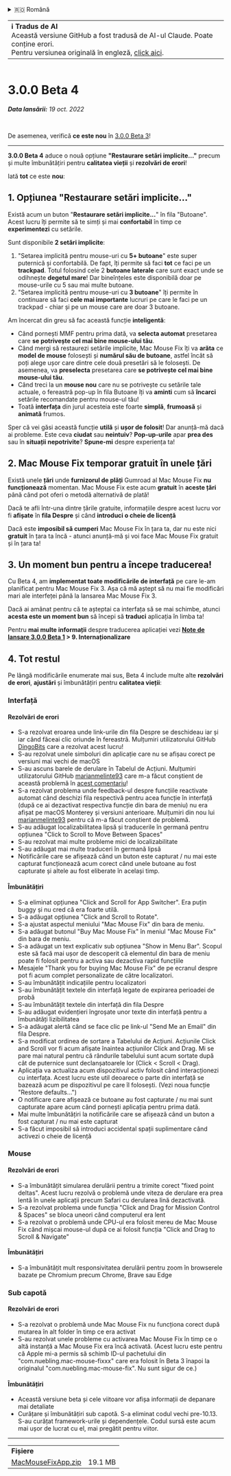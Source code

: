 <details>
<summary>🇷🇴 Română</summary>

[🇬🇧 English (GitHub)](https://github.com/noah-nuebling/mac-mouse-fix/releases/tag/3.0.0-Beta-4)\
[🇦🇩 Català](https://redirect.macmousefix.com/?target=mmf-release&tag=3.0.0-Beta-4&locale=ca)\
[🇩🇪 Deutsch](https://redirect.macmousefix.com/?target=mmf-release&tag=3.0.0-Beta-4&locale=de)\
[🇪🇸 Español](https://redirect.macmousefix.com/?target=mmf-release&tag=3.0.0-Beta-4&locale=es)\
[🇫🇷 Français](https://redirect.macmousefix.com/?target=mmf-release&tag=3.0.0-Beta-4&locale=fr)\
[🇮🇩 Indonesia](https://redirect.macmousefix.com/?target=mmf-release&tag=3.0.0-Beta-4&locale=id)\
[🇮🇹 Italiano](https://redirect.macmousefix.com/?target=mmf-release&tag=3.0.0-Beta-4&locale=it)\
[🇭🇺 Magyar](https://redirect.macmousefix.com/?target=mmf-release&tag=3.0.0-Beta-4&locale=hu)\
[🇳🇱 Nederlands](https://redirect.macmousefix.com/?target=mmf-release&tag=3.0.0-Beta-4&locale=nl)\
[🇵🇱 Polski](https://redirect.macmousefix.com/?target=mmf-release&tag=3.0.0-Beta-4&locale=pl)\
[🇧🇷 Português (Brasil)](https://redirect.macmousefix.com/?target=mmf-release&tag=3.0.0-Beta-4&locale=pt-BR)\
[🇵🇹 Português (Portugal)](https://redirect.macmousefix.com/?target=mmf-release&tag=3.0.0-Beta-4&locale=pt-PT)\
**🇷🇴 Română**\
[🇸🇪 Svenska](https://redirect.macmousefix.com/?target=mmf-release&tag=3.0.0-Beta-4&locale=sv)\
[🇻🇳 Tiếng Việt](https://redirect.macmousefix.com/?target=mmf-release&tag=3.0.0-Beta-4&locale=vi)\
[🇹🇷 Türkçe](https://redirect.macmousefix.com/?target=mmf-release&tag=3.0.0-Beta-4&locale=tr)\
[🇨🇿 Čeština](https://redirect.macmousefix.com/?target=mmf-release&tag=3.0.0-Beta-4&locale=cs)\
[🇬🇷 Ελληνικά](https://redirect.macmousefix.com/?target=mmf-release&tag=3.0.0-Beta-4&locale=el)\
[🇷🇺 Русский](https://redirect.macmousefix.com/?target=mmf-release&tag=3.0.0-Beta-4&locale=ru)\
[🇺🇦 Українська](https://redirect.macmousefix.com/?target=mmf-release&tag=3.0.0-Beta-4&locale=uk)\
[🇮🇱 עברית](https://redirect.macmousefix.com/?target=mmf-release&tag=3.0.0-Beta-4&locale=he)\
[🇸🇦 العربية](https://redirect.macmousefix.com/?target=mmf-release&tag=3.0.0-Beta-4&locale=ar)\
[🇮🇳 हिन्दी](https://redirect.macmousefix.com/?target=mmf-release&tag=3.0.0-Beta-4&locale=hi)\
[🇹🇭 ไทย](https://redirect.macmousefix.com/?target=mmf-release&tag=3.0.0-Beta-4&locale=th)\
[🇨🇳 中文 (简体)](https://redirect.macmousefix.com/?target=mmf-release&tag=3.0.0-Beta-4&locale=zh-Hans)\
[🇨🇳 中文 (繁體)](https://redirect.macmousefix.com/?target=mmf-release&tag=3.0.0-Beta-4&locale=zh-Hant)\
[🇭🇰 中文（香港)](https://redirect.macmousefix.com/?target=mmf-release&tag=3.0.0-Beta-4&locale=zh-HK)\
[🇯🇵 日本語](https://redirect.macmousefix.com/?target=mmf-release&tag=3.0.0-Beta-4&locale=ja)\
[🇰🇷 한국어](https://redirect.macmousefix.com/?target=mmf-release&tag=3.0.0-Beta-4&locale=ko)\
[Help translate Mac Mouse Fix to different languages!](https://github.com/noah-nuebling/mac-mouse-fix/discussions/731)
</details>
<table align=><td>
<b>ℹ️ Tradus de AI</b><br>
Această versiune GitHub a fost tradusă de AI-ul Claude. Poate conține erori.<br>
Pentru versiunea originală în engleză, <a href="https://github.com/noah-nuebling/mac-mouse-fix/releases/tag/3.0.0-Beta-4">click aici</a>.
</td></table>

<table></table>

# 3.0.0 Beta 4
***Data lansării:** 19 oct. 2022*

<br>

De asemenea, verifică **ce este nou** în [3.0.0 Beta 3](https://redirect.macmousefix.com/?target=mmf-release&tag=3.0.0-Beta-3&locale=ro)!

---

**3.0.0 Beta 4** aduce o nouă opțiune **"Restaurare setări implicite..."** precum și multe îmbunătățiri pentru **calitatea vieții** și **rezolvări de erori**!

Iată **tot** ce este **nou**:

## 1. Opțiunea "Restaurare setări implicite..."

Există acum un buton "**Restaurare setări implicite...**" în fila "Butoane".
Acest lucru îți permite să te simți și mai **confortabil** în timp ce **experimentezi** cu setările.

Sunt disponibile **2 setări implicite**:

1. "Setarea implicită pentru mouse-uri cu **5+ butoane**" este super puternică și confortabilă. De fapt, îți permite să faci **tot** ce faci pe un **trackpad**. Totul folosind cele 2 **butoane laterale** care sunt exact unde se odihnește **degetul mare**! Dar bineînțeles este disponibilă doar pe mouse-urile cu 5 sau mai multe butoane.
2. "Setarea implicită pentru mouse-uri cu **3 butoane**" îți permite în continuare să faci **cele mai importante** lucruri pe care le faci pe un trackpad - chiar și pe un mouse care are doar 3 butoane.

Am încercat din greu să fac această funcție **inteligentă**:

- Când pornești MMF pentru prima dată, va **selecta automat** presetarea care **se potrivește cel mai bine mouse-ului tău**.
- Când mergi să restaurezi setările implicite, Mac Mouse Fix îți va **arăta** ce **model de mouse** folosești și **numărul său de butoane**, astfel încât să poți alege ușor care dintre cele două presetări să le folosești. De asemenea, va **preselecta** presetarea care **se potrivește cel mai bine mouse-ului tău**.
- Când treci la un **mouse nou** care nu se potrivește cu setările tale actuale, o fereastră pop-up în fila Butoane îți va **aminti** cum să **încarci** setările recomandate pentru mouse-ul tău!
- Toată **interfața** din jurul acesteia este foarte **simplă**, **frumoasă** și **animată** frumos.

Sper că vei găsi această funcție **utilă** și **ușor de folosit**! Dar anunță-mă dacă ai probleme.
Este ceva **ciudat** sau **neintuiv**? **Pop-up-urile** apar **prea des** sau în **situații nepotrivite**? **Spune-mi** despre experiența ta!

## 2. Mac Mouse Fix temporar gratuit în unele țări

Există unele **țări** unde **furnizorul de plăți** Gumroad al Mac Mouse Fix **nu funcționează** momentan.
Mac Mouse Fix este acum **gratuit** în **aceste țări** până când pot oferi o metodă alternativă de plată!

Dacă te afli într-una dintre țările gratuite, informațiile despre acest lucru vor fi **afișate** în **fila Despre** și când **introduci o cheie de licență**

Dacă este **imposibil să cumperi** Mac Mouse Fix în țara ta, dar nu este nici **gratuit** în țara ta încă - atunci anunță-mă și voi face Mac Mouse Fix gratuit și în țara ta!

## 3. Un moment bun pentru a începe traducerea!

Cu Beta 4, am **implementat toate modificările de interfață** pe care le-am planificat pentru Mac Mouse Fix 3. Așa că mă aștept să nu mai fie modificări mari ale interfeței până la lansarea Mac Mouse Fix 3.

Dacă ai amânat pentru că te așteptai ca interfața să se mai schimbe, atunci **acesta este un moment bun** să începi să **traduci** aplicația în limba ta!

Pentru **mai multe informații** despre traducerea aplicației vezi **[Note de lansare 3.0.0 Beta 1](https://redirect.macmousefix.com/?target=mmf-release&tag=3.0.0-Beta-1.1&locale=ro) > 9. Internaționalizare**

## 4. Tot restul

Pe lângă modificările enumerate mai sus, Beta 4 include multe alte **rezolvări de erori**, **ajustări** și îmbunătățiri pentru **calitatea vieții**:

### Interfață

#### Rezolvări de erori

- S-a rezolvat eroarea unde link-urile din fila Despre se deschideau iar și iar când făceai clic oriunde în fereastră. Mulțumiri utilizatorului GitHub [DingoBits](https://github.com/DingoBits) care a rezolvat acest lucru!
- S-au rezolvat unele simboluri din aplicație care nu se afișau corect pe versiuni mai vechi de macOS
- S-au ascuns barele de derulare în Tabelul de Acțiuni. Mulțumiri utilizatorului GitHub [marianmelinte93](https://github.com/marianmelinte93) care m-a făcut conștient de această problemă în [acest comentariu](https://github.com/noah-nuebling/mac-mouse-fix/discussions/366#discussioncomment-3728994)!
- S-a rezolvat problema unde feedback-ul despre funcțiile reactivate automat când deschizi fila respectivă pentru acea funcție în interfață (după ce ai dezactivat respectiva funcție din bara de meniu) nu era afișat pe macOS Monterey și versiuni anterioare. Mulțumiri din nou lui [marianmelinte93](https://github.com/marianmelinte93) pentru că m-a făcut conștient de problemă.
- S-au adăugat localizabilitatea lipsă și traducerile în germană pentru opțiunea "Click to Scroll to Move Between Spaces"
- S-au rezolvat mai multe probleme mici de localizabilitate
- S-au adăugat mai multe traduceri în germană lipsă
- Notificările care se afișează când un buton este capturat / nu mai este capturat funcționează acum corect când unele butoane au fost capturate și altele au fost eliberate în același timp.

#### Îmbunătățiri

- S-a eliminat opțiunea "Click and Scroll for App Switcher". Era puțin buggy și nu cred că era foarte utilă.
- S-a adăugat opțiunea "Click and Scroll to Rotate".
- S-a ajustat aspectul meniului "Mac Mouse Fix" din bara de meniu.
- S-a adăugat butonul "Buy Mac Mouse Fix" în meniul "Mac Mouse Fix" din bara de meniu.
- S-a adăugat un text explicativ sub opțiunea "Show in Menu Bar". Scopul este să facă mai ușor de descoperit că elementul din bara de meniu poate fi folosit pentru a activa sau dezactiva rapid funcțiile
- Mesajele "Thank you for buying Mac Mouse Fix" de pe ecranul despre pot fi acum complet personalizate de către localizatori.
- S-au îmbunătățit indicațiile pentru localizatori
- S-au îmbunătățit textele din interfață legate de expirarea perioadei de probă
- S-au îmbunătățit textele din interfață din fila Despre
- S-au adăugat evidențieri îngroșate unor texte din interfață pentru a îmbunătăți lizibilitatea
- S-a adăugat alertă când se face clic pe link-ul "Send Me an Email" din fila Despre.
- S-a modificat ordinea de sortare a Tabelului de Acțiuni. Acțiunile Click and Scroll vor fi acum afișate înaintea acțiunilor Click and Drag. Mi se pare mai natural pentru că rândurile tabelului sunt acum sortate după cât de puternice sunt declanșatoarele lor (Click < Scroll < Drag).
- Aplicația va actualiza acum dispozitivul activ folosit când interacționezi cu interfața. Acest lucru este util deoarece o parte din interfață se bazează acum pe dispozitivul pe care îl folosești. (Vezi noua funcție "Restore defaults...")
- O notificare care afișează ce butoane au fost capturate / nu mai sunt capturate apare acum când pornești aplicația pentru prima dată.
- Mai multe îmbunătățiri la notificările care se afișează când un buton a fost capturat / nu mai este capturat
- S-a făcut imposibil să introduci accidental spații suplimentare când activezi o cheie de licență

### Mouse

#### Rezolvări de erori

- S-a îmbunătățit simularea derulării pentru a trimite corect "fixed point deltas". Acest lucru rezolvă o problemă unde viteza de derulare era prea lentă în unele aplicații precum Safari cu derularea lină dezactivată.
- S-a rezolvat problema unde funcția "Click and Drag for Mission Control & Spaces" se bloca uneori când computerul era lent
- S-a rezolvat o problemă unde CPU-ul era folosit mereu de Mac Mouse Fix când mișcai mouse-ul după ce ai folosit funcția "Click and Drag to Scroll & Navigate"

#### Îmbunătățiri

- S-a îmbunătățit mult responsivitatea derulării pentru zoom în browserele bazate pe Chromium precum Chrome, Brave sau Edge

### Sub capotă

#### Rezolvări de erori

- S-a rezolvat o problemă unde Mac Mouse Fix nu funcționa corect după mutarea în alt folder în timp ce era activat
- S-au rezolvat unele probleme cu activarea Mac Mouse Fix în timp ce o altă instanță a Mac Mouse Fix era încă activată. (Acest lucru este pentru că Apple mi-a permis să schimb ID-ul pachetului din "com.nuebling.mac-mouse-fixxx" care era folosit în Beta 3 înapoi la originalul "com.nuebling.mac-mouse-fix". Nu sunt sigur de ce.)

#### Îmbunătățiri

- Această versiune beta și cele viitoare vor afișa informații de depanare mai detaliate
- Curățare și îmbunătățiri sub capotă. S-a eliminat codul vechi pre-10.13. S-au curățat framework-urile și dependențele. Codul sursă este acum mai ușor de lucrat cu el, mai pregătit pentru viitor.

---

<table align="start">
<tr>
    <td colspan=2>
        <b>Fișiere</b>
    </td>
</tr>
<tr>
    <td><a href="https://github.com/noah-nuebling/mac-mouse-fix/releases/download/3.0.0-Beta-4/MacMouseFixApp.zip">MacMouseFixApp.zip</a></td>
    <td>19.1 MB</td>
</tr>
</table>
